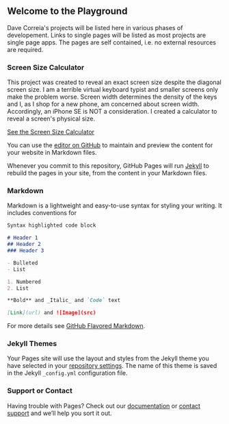 ## Welcome to the Playground

Dave Correia's projects will be listed here in various phases of developement. Links to single pages will be listed as most projects are single page apps. The pages are self contained, i.e. no external resources are required.

### Screen Size Calculator

This project was created to reveal an exact screen size despite the diagonal screen size. I am a terrible virtual keyboard typist and smaller screens only make the problem worse. Screen width determines the density of the keys and I, as I shop for a new phone, am concerned about screen width. Accordingly, an iPhone SE is NOT a consideration. I created a calculator to reveal a screen's physical size.

[See the Screen Size Calculator](https://davecorr.github.io/master/ScreenCalc-v1.html)





You can use the [editor on GitHub](https://github.com/Davecorr/davecorr.github.io/edit/master/README.md) to maintain and preview the content for your website in Markdown files.

Whenever you commit to this repository, GitHub Pages will run [Jekyll](https://jekyllrb.com/) to rebuild the pages in your site, from the content in your Markdown files.

### Markdown

Markdown is a lightweight and easy-to-use syntax for styling your writing. It includes conventions for

```markdown
Syntax highlighted code block

# Header 1
## Header 2
### Header 3

- Bulleted
- List

1. Numbered
2. List

**Bold** and _Italic_ and `Code` text

[Link](url) and ![Image](src)
```

For more details see [GitHub Flavored Markdown](https://guides.github.com/features/mastering-markdown/).

### Jekyll Themes

Your Pages site will use the layout and styles from the Jekyll theme you have selected in your [repository settings](https://github.com/Davecorr/davecorr.github.io/settings). The name of this theme is saved in the Jekyll `_config.yml` configuration file.

### Support or Contact

Having trouble with Pages? Check out our [documentation](https://help.github.com/categories/github-pages-basics/) or [contact support](https://github.com/contact) and we’ll help you sort it out.
